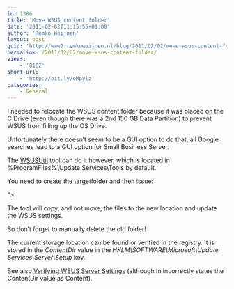 ```yaml
---
id: 1386
title: 'Move WSUS content folder'
date: '2011-02-02T11:15:55+01:00'
author: 'Remko Weijnen'
layout: post
guid: 'http://www2.remkoweijnen.nl/blog/2011/02/02/move-wsus-content-folder/'
permalink: /2011/02/02/move-wsus-content-folder/
views:
    - '8162'
short-url:
    - 'http://bit.ly/eMpylz'
categories:
    - General
---
```


I needed to relocate the WSUS content folder because it was placed on the C Drive (even though there was a 2nd 150 GB Data Partition) to prevent WSUS from filling up the OS Drive.

Unfortunately there doesn’t seem to be a GUI option to do that, all Google searches lead to a GUI option for Small Business Server.

The [WSUSUtil](http://technet.microsoft.com/en-us/library/cc720466(WS.10).aspx) tool can do it however, which is located in %ProgramFiles%\\Update Services\\Tools by default.

You need to create the targetfolder and then issue:

 “&gt;

The tool will copy, and not move, the files to the new location and update the WSUS settings.

So don’t forget to manually delete the old folder!

The current storage location can be found or verified in the registry. It is stored in the *ContentDir* value in the *HKLM\\SOFTWARE\\Microsoft\\Update Services\\Server\\Setup* key.

See also [Verifying WSUS Server Settings](http://technet.microsoft.com/en-us/library/cc708545(WS.10).aspx) (although in incorrectly states the ContentDir value as Content).